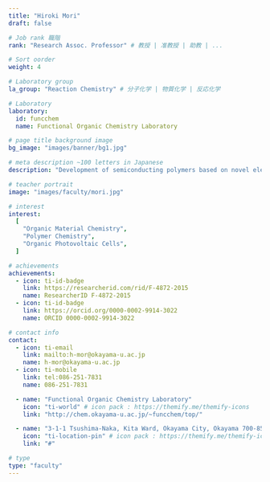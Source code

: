 ```yaml
---
title: "Hiroki Mori"
draft: false

# Job rank 職階
rank: "Research Assoc. Professor" # 教授 | 准教授 | 助教 | ...

# Sort oorder
weight: 4

# Laboratory group
la_group: "Reaction Chemistry" # 分子化学 | 物質化学 | 反応化学

# Laboratory
laboratory:
  id: funcchem
  name: Functional Organic Chemistry Laboratory

# page title background image
bg_image: "images/banner/bg1.jpg"

# meta description ~100 letters in Japanese
description: "Development of semiconducting polymers based on novel electron-deficient heteropolycyclic aromatic frameworks"

# teacher portrait
image: "images/faculty/mori.jpg"

# interest
interest:
  [
    "Organic Material Chemistry",
    "Polymer Chemistry",
    "Organic Photovoltaic Cells",
  ]

# achievements
achievements:
  - icon: ti-id-badge
    link: https://researcherid.com/rid/F-4872-2015
    name: ResearcherID F-4872-2015
  - icon: ti-id-badge
    link: https://orcid.org/0000-0002-9914-3022
    name: ORCID 0000-0002-9914-3022

# contact info
contact:
  - icon: ti-email
    link: mailto:h-mor@okayama-u.ac.jp
    name: h-mor@okayama-u.ac.jp
  - icon: ti-mobile
    link: tel:086-251-7831
    name: 086-251-7831

  - name: "Functional Organic Chemistry Laboratory"
    icon: "ti-world" # icon pack : https://themify.me/themify-icons
    link: "http://chem.okayama-u.ac.jp/~funcchem/top/"

  - name: "3-1-1 Tsushima-Naka, Kita Ward, Okayama City, Okayama 700-8530"
    icon: "ti-location-pin" # icon pack : https://themify.me/themify-icons
    link: "#"

# type
type: "faculty"
---
```

